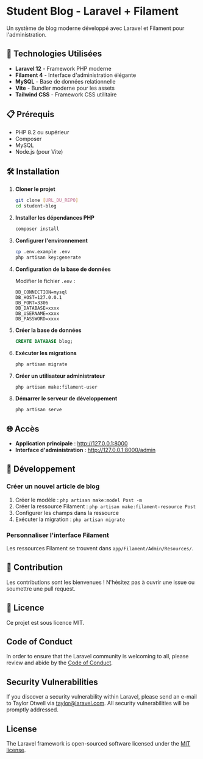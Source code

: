 # Student Blog - Laravel + Filament

Un système de blog moderne développé avec Laravel et Filament pour l'administration.

## 🚀 Technologies Utilisées

- **Laravel 12** - Framework PHP moderne
- **Filament 4** - Interface d'administration élégante
- **MySQL** - Base de données relationnelle
- **Vite** - Bundler moderne pour les assets
- **Tailwind CSS** - Framework CSS utilitaire

## 📋 Prérequis

- PHP 8.2 ou supérieur
- Composer
- MySQL
- Node.js (pour Vite)

## 🛠️ Installation

1. **Cloner le projet**
   ```bash
   git clone [URL_DU_REPO]
   cd student-blog
   ```

2. **Installer les dépendances PHP**
   ```bash
   composer install
   ```

3. **Configurer l'environnement**
   ```bash
   cp .env.example .env
   php artisan key:generate
   ```

4. **Configuration de la base de données**
   
   Modifier le fichier `.env` :
   ```env
   DB_CONNECTION=mysql
   DB_HOST=127.0.0.1
   DB_PORT=3306
   DB_DATABASE=xxxx
   DB_USERNAME=xxxx
   DB_PASSWORD=xxxx
   ```

5. **Créer la base de données**
   ```sql
   CREATE DATABASE blog;
   ```

6. **Exécuter les migrations**
   ```bash
   php artisan migrate
   ```

7. **Créer un utilisateur administrateur**
   ```bash
   php artisan make:filament-user
   ```

8. **Démarrer le serveur de développement**
   ```bash
   php artisan serve
   ```

## 🌐 Accès

- **Application principale** : http://127.0.0.1:8000
- **Interface d'administration** : http://127.0.0.1:8000/admin



## 📖 Développement

### Créer un nouvel article de blog

1. Créer le modèle : `php artisan make:model Post -m`
2. Créer la ressource Filament : `php artisan make:filament-resource Post`
3. Configurer les champs dans la ressource
4. Exécuter la migration : `php artisan migrate`

### Personnaliser l'interface Filament

Les ressources Filament se trouvent dans `app/Filament/Admin/Resources/`.

## 🤝 Contribution

Les contributions sont les bienvenues ! N'hésitez pas à ouvrir une issue ou soumettre une pull request.

## 📝 Licence

Ce projet est sous licence MIT.

## Code of Conduct

In order to ensure that the Laravel community is welcoming to all, please review and abide by the [Code of Conduct](https://laravel.com/docs/contributions#code-of-conduct).

## Security Vulnerabilities

If you discover a security vulnerability within Laravel, please send an e-mail to Taylor Otwell via [taylor@laravel.com](mailto:taylor@laravel.com). All security vulnerabilities will be promptly addressed.

## License

The Laravel framework is open-sourced software licensed under the [MIT license](https://opensource.org/licenses/MIT).
